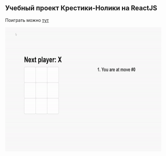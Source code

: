 ## Учебный проект Крестики-Нолики на ReactJS
Поиграть можно [тут](https://codesandbox.io/s/tic-tac-toe-69xngf)

<img src="./tic-tac-toe-preview.gif" alt="preview" height="400">
